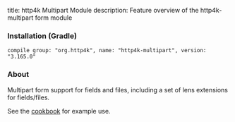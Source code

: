 title: http4k Multipart Module
description: Feature overview of the http4k-multipart form module

### Installation (Gradle)
```compile group: "org.http4k", name: "http4k-multipart", version: "3.165.0"```

### About

Multipart form support for fields and files, including a set of lens extensions for fields/files.

See the [cookbook](/cookbook/multipart_forms/) for example use.
